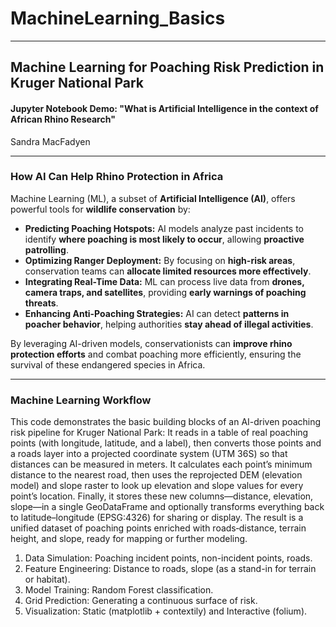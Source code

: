 # MachineLearning_Basics

---

## **Machine Learning for Poaching Risk Prediction in Kruger National Park**

#### Jupyter Notebook Demo: "What is Artificial Intelligence in the context of African Rhino Research"
Sandra MacFadyen

---

### **How AI Can Help Rhino Protection in Africa**
Machine Learning (ML), a subset of **Artificial Intelligence (AI)**, offers powerful tools for **wildlife conservation** by:

- **Predicting Poaching Hotspots:** AI models analyze past incidents to identify **where poaching is most likely to occur**, allowing **proactive patrolling**.
- **Optimizing Ranger Deployment:** By focusing on **high-risk areas**, conservation teams can **allocate limited resources more effectively**.
- **Integrating Real-Time Data:** ML can process live data from **drones, camera traps, and satellites**, providing **early warnings of poaching threats**.
- **Enhancing Anti-Poaching Strategies:** AI can detect **patterns in poacher behavior**, helping authorities **stay ahead of illegal activities**.

By leveraging AI-driven models, conservationists can **improve rhino protection efforts** and combat poaching more efficiently, ensuring the survival of these endangered species in Africa.

---

### Machine Learning Workflow
This code demonstrates the basic building blocks of an AI-driven poaching risk pipeline for Kruger National Park:
It reads in a table of real poaching points (with longitude, latitude, and a label), then converts those points and a roads layer into a projected coordinate system (UTM 36S) so that distances can be measured in meters. It calculates each point’s minimum distance to the nearest road, then uses the reprojected DEM (elevation model) and slope raster to look up elevation and slope values for every point’s location. Finally, it stores these new columns—distance, elevation, slope—in a single GeoDataFrame and optionally transforms everything back to latitude–longitude (EPSG:4326) for sharing or display. The result is a unified dataset of poaching points enriched with roads‐distance, terrain height, and slope, ready for mapping or further modeling.

1. Data Simulation: Poaching incident points, non-incident points, roads.   
2. Feature Engineering: Distance to roads, slope (as a stand-in for terrain or habitat).   
3. Model Training: Random Forest classification.   
4. Grid Prediction: Generating a continuous surface of risk.   
5. Visualization: Static (matplotlib + contextily) and Interactive (folium).